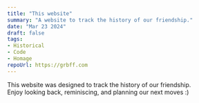 ```yaml
---
title: "This website"
summary: "A website to track the history of our friendship."
date: "Mar 23 2024"
draft: false
tags:
- Historical
- Code
- Homage
repoUrl: https://grbff.com
---
```


This website was designed to track the history of our friendship.  
Enjoy looking back, reminiscing, and planning our next moves :)
